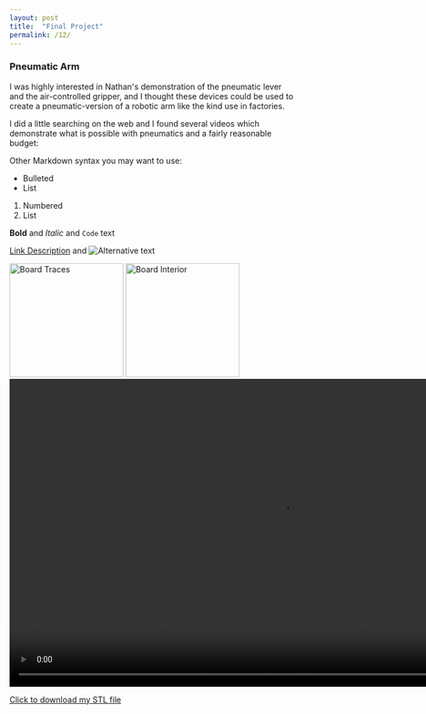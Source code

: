 ```yaml
---
layout: post
title:  "Final Project"
permalink: /12/
---
```


### Pneumatic Arm

I was highly interested in Nathan's demonstration of the pneumatic lever and the air-controlled gripper, and I thought these devices could be used to create a pneumatic-version of a robotic arm like the kind use in factories.

I did a little searching on the web and I found several videos which demonstrate what is possible with pneumatics and a fairly reasonable budget:

Other Markdown syntax you may want to use:

- Bulleted
- List

1. Numbered
2. List

**Bold** and _Italic_ and `Code` text

<!-- You can include comments that will not be translated to HTML -->

<!-- You can include links and images in the following format: -->

[Link Description](url) and ![Alternative text](motor.jpg)


<!-- Or, you can also directly include HTML, for example to make a split image -->

<img src="board1.jpg" alt="Board Traces" style="height: 200px; max-width: 48%">
<img src="board2.jpg" alt="Board Interior" style="height: 200px; max-width: 48%">


<!-- You can also use HTML tags to include a video -->
<video width="955" height="541" controls>
	<source src="demo.mp4" type="video/mp4">
</video>

<!-- Or to add a download link to any (reasonably small) file in your permalink directory -->

<a href='cube.stl' download>Click to download my STL file</a>
